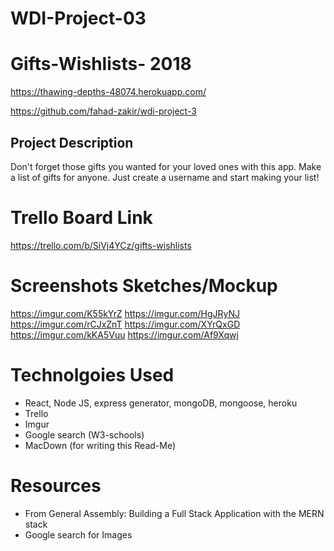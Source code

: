 # WDI-Project-03
# Gifts-Wishlists- 2018

https://thawing-depths-48074.herokuapp.com/

https://github.com/fahad-zakir/wdi-project-3

## Project Description
Don't forget those gifts you wanted for your loved ones with this app.  Make a list of gifts for anyone.  Just create a username and start making your list!

# Trello Board Link
https://trello.com/b/SiVj4YCz/gifts-wishlists

# Screenshots Sketches/Mockup
https://imgur.com/K55kYrZ
https://imgur.com/HgJRyNJ
https://imgur.com/rCJxZnT
https://imgur.com/XYrQxGD
https://imgur.com/kKA5Vuu
https://imgur.com/Af9Xqwj

# Technolgoies Used
* React, Node JS, express generator, mongoDB, mongoose, heroku
* Trello
* Imgur
* Google search (W3-schools)
* MacDown (for writing this Read-Me)

# Resources
* From General Assembly: Building a Full Stack Application with the MERN stack
* Google search for Images




